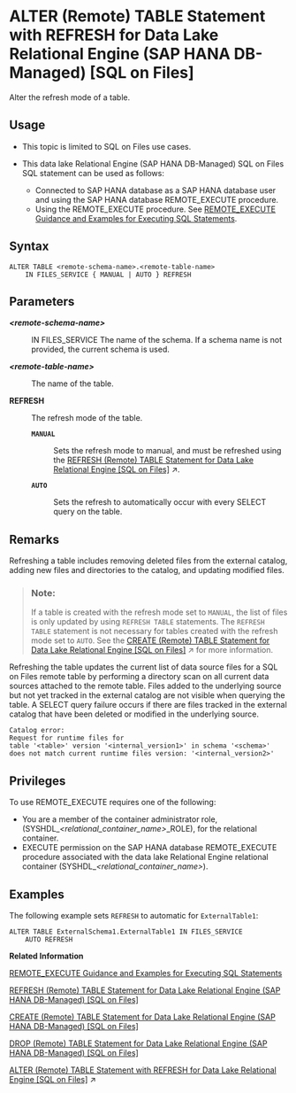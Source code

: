 <!-- loioff7b384154d0499594c61f49329dce04 -->

# ALTER \(Remote\) TABLE Statement with REFRESH for Data Lake Relational Engine \(SAP HANA DB-Managed\) \[SQL on Files\]

Alter the refresh mode of a table.



<a name="loioff7b384154d0499594c61f49329dce04__section_inj_b3b_nqb"/>

## Usage

-   This topic is limited to SQL on Files use cases.

-   This data lake Relational Engine \(SAP HANA DB-Managed\) SQL on Files SQL statement can be used as follows:

    -   Connected to SAP HANA database as a SAP HANA database user and using the SAP HANA database REMOTE\_EXECUTE procedure.
    -   Using the REMOTE\_EXECUTE procedure. See [REMOTE\_EXECUTE Guidance and Examples for Executing SQL Statements](../030-sql-statements/remote-execute-guidance-and-examples-for-executing-sql-statements-fd99ac0.md).





## Syntax

```
ALTER TABLE <remote-schema-name>.<remote-table-name>
    IN FILES_SERVICE { MANUAL | AUTO } REFRESH
```



## Parameters


<dl>
<dt><b>

*<remote-schema-name\>*

</b></dt>
<dd>

IN FILES\_SERVICE The name of the schema. If a schema name is not provided, the current schema is used.



</dd><dt><b>

*<remote-table-name\>*

</b></dt>
<dd>

The name of the table.



</dd><dt><b>

REFRESH

</b></dt>
<dd>

The refresh mode of the table.


<dl>
<dt><b>

`MANUAL`

</b></dt>
<dd>

Sets the refresh mode to manual, and must be refreshed using the [REFRESH (Remote) TABLE Statement for Data Lake Relational Engine \[SQL on Files\]](https://help.sap.com/viewer/19b3964099384f178ad08f2d348232a9/2023_4_QRC/en-US/e2756579d6354112a5e5e0f9fe0c2ccb.html "Update the current list of data source files for a SQL on Files remote table by performing a directory scan on all current data sources attached to this remote table.") :arrow_upper_right:.



</dd><dt><b>

`AUTO`

</b></dt>
<dd>

Sets the refresh to automatically occur with every SELECT query on the table.



</dd>
</dl>



</dd>
</dl>



## Remarks

Refreshing a table includes removing deleted files from the external catalog, adding new files and directories to the catalog, and updating modified files.

> ### Note:  
> If a table is created with the refresh mode set to `MANUAL`, the list of files is only updated by using `REFRESH TABLE` statements. The `REFRESH TABLE` statement is not necessary for tables created with the refresh mode set to `AUTO`. See the [CREATE (Remote) TABLE Statement for Data Lake Relational Engine \[SQL on Files\]](https://help.sap.com/viewer/19b3964099384f178ad08f2d348232a9/2023_4_QRC/en-US/beffc07c515540088d372197c9eee191.html "Create a remote table managed by SQL on Files.") :arrow_upper_right: for more information.

Refreshing the table updates the current list of data source files for a SQL on Files remote table by performing a directory scan on all current data sources attached to the remote table. Files added to the underlying source but not yet tracked in the external catalog are not visible when querying the table. A SELECT query failure occurs if there are files tracked in the external catalog that have been deleted or modified in the underlying source.

```
Catalog error:
Request for runtime files for 
table '<table>' version '<internal_version1>' in schema '<schema>' 
does not match current runtime files version: '<internal_version2>'
```



<a name="loioff7b384154d0499594c61f49329dce04__section_l3n_psd_j4b"/>

## Privileges

To use REMOTE\_EXECUTE requires one of the following:

-   You are a member of the container administrator role, \(SYSHDL\_*<relational\_container\_name\>*\_ROLE\), for the relational container.
-   EXECUTE permission on the SAP HANA database REMOTE\_EXECUTE procedure associated with the data lake Relational Engine relational container \(SYSHDL\_*<relational\_container\_name\>*\).



## Examples

The following example sets `REFRESH` to automatic for `ExternalTable1`:

```
ALTER TABLE ExternalSchema1.ExternalTable1 IN FILES_SERVICE
	AUTO REFRESH
```

**Related Information**  


[REMOTE\_EXECUTE Guidance and Examples for Executing SQL Statements](../030-sql-statements/remote-execute-guidance-and-examples-for-executing-sql-statements-fd99ac0.md "To run data lake Relational Engine SQL statements using the SAP HANA database REMOTE_EXECUTE or REMOTE_EXECUTE_DDL procedure, you embed the SQL syntax within the procedure.")

[REFRESH \(Remote\) TABLE Statement for Data Lake Relational Engine \(SAP HANA DB-Managed\) \[SQL on Files\]](refresh-remote-table-statement-for-data-lake-relational-engine-sap-hana-db-managed-sql-on-054b150.md "Update the current list of data source files for a SQL on Files remote table by performing a directory scan on all current data sources attached to this remote table.")

[CREATE \(Remote\) TABLE Statement for Data Lake Relational Engine \(SAP HANA DB-Managed\) \[SQL on Files\]](create-remote-table-statement-for-data-lake-relational-engine-sap-hana-db-managed-sql-on-24e694b.md "Create a remote table managed by SQL on Files.")

[DROP \(Remote\) TABLE Statement for Data Lake Relational Engine \(SAP HANA DB-Managed\) \[SQL on Files\]](drop-remote-table-statement-for-data-lake-relational-engine-sap-hana-db-managed-sql-on-fi-ca1e55d.md "Drop a remote table from a SQL on Files external catalog.")

[ALTER (Remote) TABLE Statement with REFRESH for Data Lake Relational Engine \[SQL on Files\]](https://help.sap.com/viewer/19b3964099384f178ad08f2d348232a9/2023_4_QRC/en-US/ae5645003caf4d14bcd05ca4d8f3219e.html "Alter the refresh mode of a table.") :arrow_upper_right:

